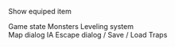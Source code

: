 Show equiped item

Game state
Monsters 
Leveling system   
Map dialog
IA
Escape dialog / Save / Load
Traps  
